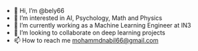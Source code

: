 - 👋 Hi, I’m @bely66
- 👀 I’m interested in AI, Psychology, Math and Physics
- 🌱 I’m currently working as a Machine Learning Engineer at IN3
- 💞️ I’m looking to collaborate on deep learning projects
- 📫 How to reach me mohammdnabil66@gmail.com

<!---
bely66/bely66 is a ✨ special ✨ repository because its `README.md` (this file) appears on your GitHub profile.
You can click the Preview link to take a look at your changes.
--->
